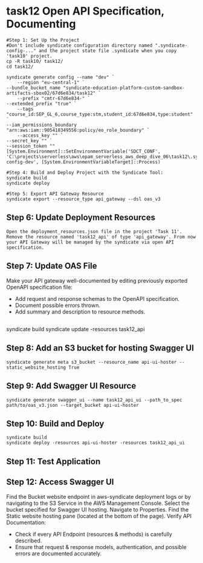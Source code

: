 # task12 Open API Specification, Documenting

```shell
#Step 1: Set Up the Project
#Don't include syndicate configuration directory named ".syndicate-config-..." and the project state file .syndicate when you copy 'task10' project.
cp -R task10/ task12/
cd task12/

syndicate generate config --name "dev" `
    --region "eu-central-1" `
--bundle_bucket_name "syndicate-education-platform-custom-sandbox-artifacts-sbox02/67d6e834/task12" `
    --prefix "cmtr-67d6e834-" `
--extended_prefix "true" `
    --tags "course_id:SEP_GL_6,course_type:stm,student_id:67d6e834,type:student" `
--iam_permissions_boundary "arn:aws:iam::905418349556:policy/eo_role_boundary" `
    --access_key "" `
--secret_key "" `
--session_token ""
[System.Environment]::SetEnvironmentVariable('SDCT_CONF', 'C:\projects\serverless\aws\epam_serverless_aws_deep_dive_06\task12\.syndicate-config-dev', [System.EnvironmentVariableTarget]::Process)

#Step 4: Build and Deploy Project with the Syndicate Tool:
syndicate build
syndicate deploy

#Step 5: Export API Gateway Resource
syndicate export --resource_type api_gateway --dsl oas_v3
```

## Step 6: Update Deployment Resources

    Open the deployment_resources.json file in the project 'Task 11'.
    Remove the resource named 'task12_api' of type 'api_gateway'. From now your API Gateway will be managed by the syndicate via open API specification.

## Step 7: Update OAS File

Make your API gateway well-documented by editing previously exported OpenAPI specification file:
- Add request and response schemas to the OpenAPI specification.
- Document possible errors thrown.
- Add summary and description to resource methods.


##
syndicate build
syndicate update -resources task12_api

## Step 8: Add an S3 bucket for hosting Swagger UI
```shell
syndicate generate meta s3_bucket --resource_name api-ui-hoster --static_website_hosting True
```

## Step 9: Add Swagger UI Resource
```shell
syndicate generate swagger_ui --name task12_api_ui --path_to_spec path/to/oas_v3.json --target_bucket api-ui-hoster
```

## Step 10: Build and Deploy
```shell
syndicate build
syndicate deploy -resources api-ui-hoster -resources task12_api_ui
```

## Step 11: Test Application

## Step 12: Access Swagger UI
Find the Bucket website endpoint in aws-syndicate deployment logs or by navigating to the S3 Service in the AWS Management Console.
Select the bucket specified for Swagger UI hosting.
Navigate to Properties.
Find the Static website hosting pane (located at the bottom of the page).
Verify API Documentation:
- Check if every API Endpoint (resources & methods) is carefully described.
- Ensure that request & response models, authentication, and possible errors are documented accurately.

